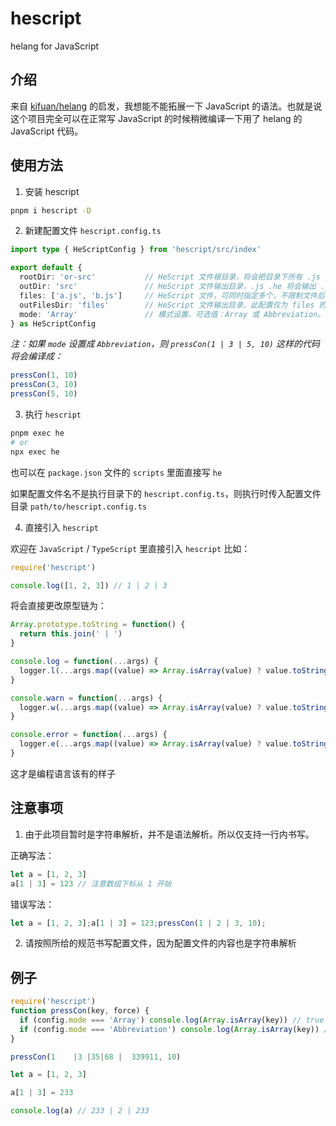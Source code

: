 # hescript

helang for JavaScript

## 介绍

来自 [kifuan/helang](https://github.com/kifuan/helang) 的启发，我想能不能拓展一下 JavaScript 的语法。也就是说这个项目完全可以在正常写 JavaScript 的时候稍微编译一下用了 helang 的 JavaScript 代码。

## 使用方法

1. 安装 hescript
```bash
pnpm i hescript -D
```

2. 新建配置文件 `hescript.config.ts`
```typescript
import type { HeScriptConfig } from 'hescript/src/index'

export default {
  rootDir: 'or-src'           // HeScript 文件根目录，将会把目录下所有 .js .ts .he 进行解析
  outDir: 'src'               // HeScript 文件输出目录，.js .he 将会输出 .js 文件，.ts 将会输出 .ts 文件，此配置仅为 rootDir 的输出
  files: ['a.js', 'b.js']     // HeScript 文件，可同时指定多个，不限制文件后缀，除 .ts 文件输出 .ts 文件，其他后缀一律输出 .js 文件
  outFilesDir: 'files'        // HeScript 文件输出目录，此配置仅为 files 的输出
  mode: 'Array'               // 模式设置，可选值：Array 或 Abbreviation。若为 Array 在检测是传入参数时将会直接传入 Array，否则将编译成多行传递参数
} as HeScriptConfig
```

*注：如果 `mode` 设置成 `Abbreviation`，则 `pressCon(1 | 3 | 5, 10)` 这样的代码将会编译成：*

```javascript
pressCon(1, 10)
pressCon(3, 10)
pressCon(5, 10)
```

3. 执行 `hescript`
```bash
pnpm exec he
# or
npx exec he
```

也可以在 `package.json` 文件的 `scripts` 里面直接写 `he`

如果配置文件名不是执行目录下的 `hescript.config.ts`，则执行时传入配置文件目录 `path/to/hescript.config.ts`

4. 直接引入 `hescript`

欢迎在 `JavaScript` / `TypeScript` 里直接引入 `hescript` 比如：
```javascript
require('hescript')

console.log([1, 2, 3]) // 1 | 2 | 3
```
将会直接更改原型链为：
```typescript
Array.prototype.toString = function() {
  return this.join(' | ')
}

console.log = function(...args) {
  logger.l(...args.map((value) => Array.isArray(value) ? value.toString() : value))
}

console.warn = function(...args) {
  logger.w(...args.map((value) => Array.isArray(value) ? value.toString() : value))
}

console.error = function(...args) {
  logger.e(...args.map((value) => Array.isArray(value) ? value.toString() : value))
}
```
这才是编程语言该有的样子

## 注意事项

1. 由于此项目暂时是字符串解析，并不是语法解析。所以仅支持一行内书写。

正确写法：
```javascript
let a = [1, 2, 3]
a[1 | 3] = 123 // 注意数组下标从 1 开始
```

错误写法：
```javascript
let a = [1, 2, 3];a[1 | 3] = 123;pressCon(1 | 2 | 3, 10);
```

2. 请按照所给的规范书写配置文件，因为配置文件的内容也是字符串解析

## 例子

```javascript
require('hescript')
function pressCon(key, force) {
  if (config.mode === 'Array') console.log(Array.isArray(key)) // true
  if (config.mode === 'Abbreviation') console.log(Array.isArray(key)) // false
}

pressCon(1    |3 |35|68 |  339911, 10)

let a = [1, 2, 3]

a[1 | 3] = 233

console.log(a) // 233 | 2 | 233
```

